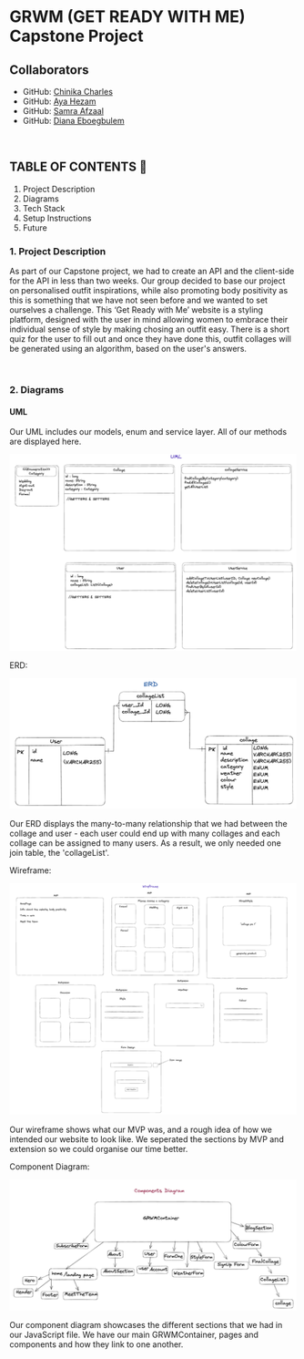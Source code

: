 # GRWM (GET READY WITH ME) Capstone Project

## Collaborators

- GitHub: [Chinika Charles](https://github.com/ChinikaC)
- GitHub: [Aya Hezam](https://github.com/aya-rh)
- GitHub: [Samra Afzaal](https://github.com/samra-a)
- GitHub: [Diana Eboegbulem](https://github.com/PrincessDiana1)

<br />

## TABLE OF CONTENTS 📖
1. Project Description
2. Diagrams
3. Tech Stack
4. Setup Instructions
5. Future

### 1. Project Description

As part of our Capstone project, we had to create an API and the client-side for the API in less than two weeks. Our group decided to base our project on personalised outfit inspirations, while also promoting body positivity as this is something that we have not seen before and we wanted to set ourselves a challenge. This ‘Get Ready with Me’ website is a styling platform, designed with the user in mind allowing women to embrace their individual sense of style by making chosing an outfit easy. There is a short quiz for the user to fill out and once they have done this, outfit collages will be generated using an algorithm, based on the user's answers.

<br />

### 2. Diagrams

#### UML

Our UML includes our models, enum and service layer. All of our methods are displayed here.

![UML](images/UML.png)


ERD:

![ERD](images/ERD.png)

Our ERD displays the many-to-many relationship that we had between the collage and user - each user could end up with many collages and each collage can be assigned to many users. As a result, we only needed one join table, the 'collageList'.

Wireframe:

![Wireframe](images/Wireframe.png)

Our wireframe shows what our MVP was, and a rough idea of how we intended our website to look like. We seperated the sections by MVP and extension so we could organise our time better.

Component Diagram:

![Component Diagram](images/Components.png)

Our component diagram showcases the different sections that we had in our JavaScript file. We have our main GRWMContainer, pages and components and how they link to one another.

